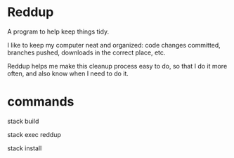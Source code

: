 # Reddup

A program to help keep things tidy.

I like to keep my computer neat and organized: code changes committed, branches pushed, downloads in the correct place, etc.

Reddup helps me make this cleanup process easy to do, so that I do it more often, and also know when I need to do it.

# commands

stack build

stack exec reddup

stack install
